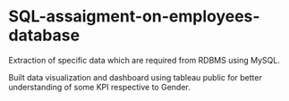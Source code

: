 # SQL-assaigment-on-employees-database

Extraction of specific data which are required from RDBMS using MySQL. 

Built data visualization and dashboard using tableau public for better understanding of some KPI respective to Gender.
